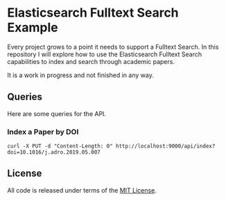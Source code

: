 # Elasticsearch Fulltext Search Example #

Every project grows to a point it needs to support a Fulltext Search. In this repository 
I will explore how to use the Elasticsearch Fulltext Search capabilities to index and 
search through academic papers.

It is a work in progress and not finished in any way.

## Queries ##

Here are some queries for the API.

### Index a Paper by DOI ###

```batch
curl -X PUT -d "Content-Length: 0" http://localhost:9000/api/index?doi=10.1016/j.adro.2019.05.007
```

## License ##

All code is released under terms of the [MIT License].

[MIT License]: https://opensource.org/licenses/MIT